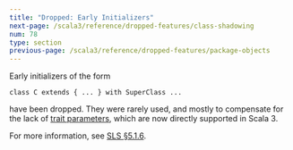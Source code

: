 ```yaml
---
title: "Dropped: Early Initializers"
next-page: /scala3/reference/dropped-features/class-shadowing
num: 78
type: section
previous-page: /scala3/reference/dropped-features/package-objects
---
```


<!-- THIS FILE HAS BEEN GENERATED BY SCALADOC PREPROCESSOR. NOTE THAT ANY CHANGES TO THIS FILE CAN BE OVERRIDEN IN THE FUTURE -->

Early initializers of the form

<div class="snippet" ><div class="buttons"></div><pre><code class="language-scala"><span id="0" class="" >class C extends { ... } with SuperClass ...
</span></code></pre></div>

have been dropped. They were rarely used, and mostly to compensate for the lack of
[trait parameters](../other-new-features/trait-parameters.html), which are now directly supported in Scala 3.

For more information, see [SLS §5.1.6](https://www.scala-lang.org/files/archive/spec/2.13/05-classes-and-objects.html#early-definitions).
